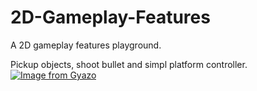 # 2D-Gameplay-Features
A 2D gameplay features playground.


Pickup objects, shoot bullet and simpl platform controller.
[![Image from Gyazo](https://i.gyazo.com/6ca993c9bcec94a70fda7c82d8cc53ad.gif)](https://gyazo.com/6ca993c9bcec94a70fda7c82d8cc53ad)
